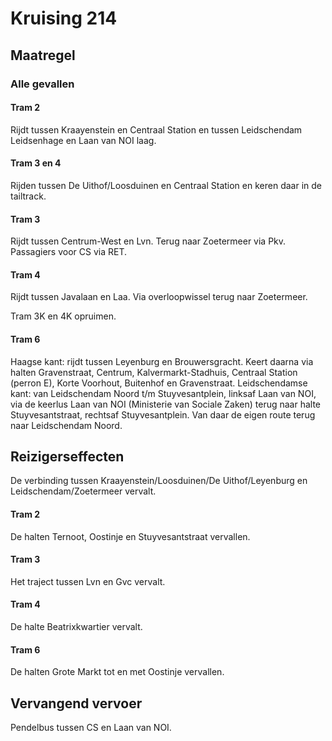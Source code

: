 # Kruising 214
## Maatregel
### Alle gevallen

#### Tram 2
Rijdt tussen Kraayenstein en Centraal Station en tussen Leidschendam Leidsenhage en Laan van NOI laag.

#### Tram 3 en 4
Rijden tussen De Uithof/Loosduinen en Centraal Station en keren daar in de tailtrack.

#### Tram 3
Rijdt tussen Centrum-West en Lvn. Terug naar Zoetermeer via Pkv. Passagiers voor CS via RET.

#### Tram 4
Rijdt tussen Javalaan en Laa. Via overloopwissel terug naar Zoetermeer.

Tram 3K en 4K opruimen.

#### Tram 6
Haagse kant: rijdt tussen Leyenburg en Brouwersgracht. Keert daarna via halten Gravenstraat, Centrum, Kalvermarkt-Stadhuis, Centraal Station (perron E), Korte Voorhout, Buitenhof en Gravenstraat.
Leidschendamse kant: van Leidschendam Noord t/m Stuyvesantplein, linksaf Laan van NOI, via de keerlus Laan van NOI (Ministerie van Sociale Zaken) terug naar halte Stuyvesantstraat, rechtsaf Stuyvesantplein. Van daar de eigen route terug naar Leidschendam Noord.

## Reizigerseffecten
De verbinding tussen Kraayenstein/Loosduinen/De Uithof/Leyenburg en Leidschendam/Zoetermeer vervalt.

#### Tram 2
De halten Ternoot, Oostinje en Stuyvesantstraat vervallen.

#### Tram 3
Het traject tussen Lvn en Gvc vervalt.

#### Tram 4
De halte Beatrixkwartier vervalt.

#### Tram 6
De halten Grote Markt tot en met Oostinje vervallen.

## Vervangend vervoer
Pendelbus tussen CS en Laan van NOI.